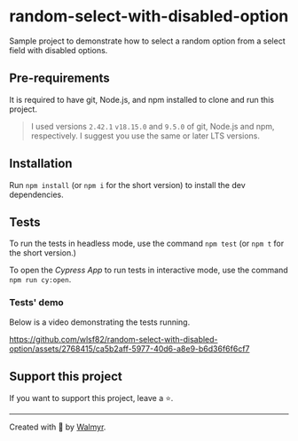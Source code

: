 # random-select-with-disabled-option

Sample project to demonstrate how to select a random option from a select field with disabled options.

## Pre-requirements

It is required to have git, Node.js, and npm installed to clone and run this project.

> I used versions `2.42.1` `v18.15.0` and `9.5.0` of git, Node.js and npm, respectively. I suggest you use the same or later LTS versions.

## Installation

Run `npm install` (or `npm i` for the short version) to install the dev dependencies.

## Tests

To run the tests in headless mode, use the command `npm test` (or `npm t` for the short version.)

To open the _Cypress App_ to run tests in interactive mode, use the command `npm run cy:open`.

### Tests' demo

Below is a video demonstrating the tests running.

https://github.com/wlsf82/random-select-with-disabled-option/assets/2768415/ca5b2aff-5977-40d6-a8e9-b6d36f6f6cf7

## Support this project

If you want to support this project, leave a ⭐.

___

Created with 💜 by [Walmyr](https://walmyr.dev).

